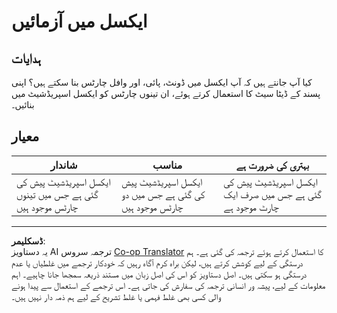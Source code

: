 <!--
CO_OP_TRANSLATOR_METADATA:
{
  "original_hash": "1e00fe6a244c2f8f9a794c862661dd4f",
  "translation_date": "2025-08-27T10:50:08+00:00",
  "source_file": "3-Data-Visualization/11-visualization-proportions/assignment.md",
  "language_code": "ur"
}
-->
# ایکسل میں آزمائیں

## ہدایات

کیا آپ جانتے ہیں کہ آپ ایکسل میں ڈونٹ، پائی، اور وافل چارٹس بنا سکتے ہیں؟ اپنی پسند کے ڈیٹا سیٹ کا استعمال کرتے ہوئے، ان تینوں چارٹس کو ایکسل اسپریڈشیٹ میں بنائیں۔

## معیار

| شاندار                                                | مناسب                                           | بہتری کی ضرورت ہے                                     |
| ----------------------------------------------------- | ----------------------------------------------- | ----------------------------------------------------- |
| ایکسل اسپریڈشیٹ پیش کی گئی ہے جس میں تینوں چارٹس موجود ہیں | ایکسل اسپریڈشیٹ پیش کی گئی ہے جس میں دو چارٹس موجود ہیں | ایکسل اسپریڈشیٹ پیش کی گئی ہے جس میں صرف ایک چارٹ موجود ہے |

---

**ڈسکلیمر**:  
یہ دستاویز AI ترجمہ سروس [Co-op Translator](https://github.com/Azure/co-op-translator) کا استعمال کرتے ہوئے ترجمہ کی گئی ہے۔ ہم درستگی کے لیے کوشش کرتے ہیں، لیکن براہ کرم آگاہ رہیں کہ خودکار ترجمے میں غلطیاں یا عدم درستگی ہو سکتی ہیں۔ اصل دستاویز کو اس کی اصل زبان میں مستند ذریعہ سمجھا جانا چاہیے۔ اہم معلومات کے لیے، پیشہ ور انسانی ترجمہ کی سفارش کی جاتی ہے۔ اس ترجمے کے استعمال سے پیدا ہونے والی کسی بھی غلط فہمی یا غلط تشریح کے لیے ہم ذمہ دار نہیں ہیں۔